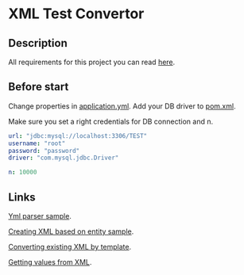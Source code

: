 # XML Test Convertor 

## Description

All requirements for this project you can read [here](Тестовое%20задание%20Java%20-%20XML,%20JDBC.doc).

## Before start
Change properties in [application.yml](src/main/resources/application.yml).
Add your DB driver to [pom.xml](pom.xml).

Make sure you set a right credentials for DB connection and n.


```yml
url: "jdbc:mysql://localhost:3306/TEST"
username: "root"
password: "password"
driver: "com.mysql.jdbc.Driver"

n: 10000
```
## Links
[Yml parser sample](https://www.baeldung.com/java-snake-yaml).

[Creating XML based on entity sample](https://howtodoinjava.com/jaxb/jaxb-exmaple-marshalling-and-unmarshalling-list-or-set-of-objects/).

[Converting existing XML by template](https://docs.oracle.com/javase/tutorial/jaxp/xslt/transformingXML.html).

[Getting values from XML](https://www.tutorialspoint.com/java_xml/java_dom_parse_document.htm).